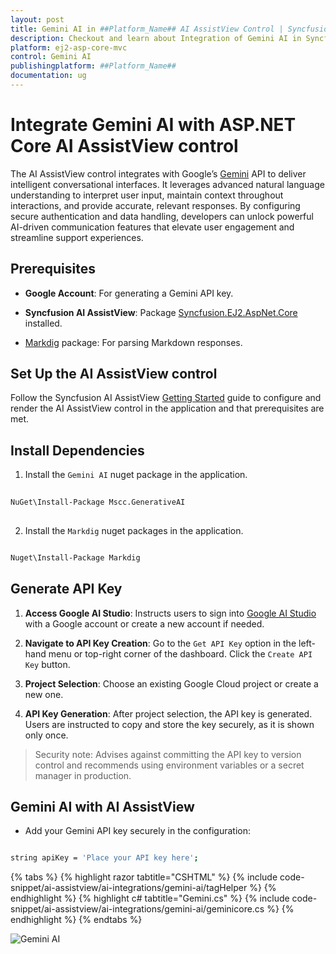```yaml
---
layout: post
title: Gemini AI in ##Platform_Name## AI AssistView Control | Syncfusion
description: Checkout and learn about Integration of Gemini AI in Syncfusion ##Platform_Name## AI AssistView control of Syncfusion Essential JS 2 and more.
platform: ej2-asp-core-mvc
control: Gemini AI
publishingplatform: ##Platform_Name##
documentation: ug
---
```

 
# Integrate Gemini AI with ASP.NET Core AI AssistView control
 
The AI AssistView control integrates with Google’s [Gemini](https://ai.google.dev/gemini-api/docs) API to deliver intelligent conversational interfaces. It leverages advanced natural language understanding to interpret user input, maintain context throughout interactions, and provide accurate, relevant responses. By configuring secure authentication and data handling, developers can unlock powerful AI-driven communication features that elevate user engagement and streamline support experiences.
 
## Prerequisites
 
* **Google Account**: For generating a Gemini API key.

* **Syncfusion AI AssistView**: Package [Syncfusion.EJ2.AspNet.Core](https://www.nuget.org/packages/Syncfusion.EJ2.AspNet.Core) installed.

* [Markdig](https://www.nuget.org/packages/Markdig) package: For parsing Markdown responses.

## Set Up the AI AssistView control

Follow the Syncfusion AI AssistView [Getting Started](../getting-started) guide to configure and render the AI AssistView control in the application and that prerequisites are met.

## Install Dependencies
 
1. Install the `Gemini AI` nuget package in the application.
 
```bash
 
NuGet\Install-Package Mscc.GenerativeAI
 
```

2. Install the `Markdig` nuget packages in the application.

```bash

Nuget\Install-Package Markdig

```
 
## Generate API Key

1. **Access Google AI Studio**: Instructs users to sign into [Google AI Studio](https://aistudio.google.com/app/apikey) with a Google account or create a new account if needed. 

2. **Navigate to API Key Creation**: Go to the `Get API Key` option in the left-hand menu or top-right corner of the dashboard. Click the `Create API Key` button.

3. **Project Selection**: Choose an existing Google Cloud project or create a new one.

4. **API Key Generation**: After project selection, the API key is generated. Users are instructed to copy and store the key securely, as it is shown only once.

> Security note: Advises against committing the API key to version control and recommends using environment variables or a secret manager in production.
 
## Gemini AI with AI AssistView
 
* Add your Gemini API key securely in the configuration:

```bash

string apiKey = 'Place your API key here';

```
 
{% tabs %}
{% highlight razor tabtitle="CSHTML" %}
{% include code-snippet/ai-assistview/ai-integrations/gemini-ai/tagHelper %}
{% endhighlight %}
{% highlight c# tabtitle="Gemini.cs" %}
{% include code-snippet/ai-assistview/ai-integrations/gemini-ai/geminicore.cs %}
{% endhighlight %}
{% endtabs %}

![Gemini AI](../images/gemini-ai.png)
 